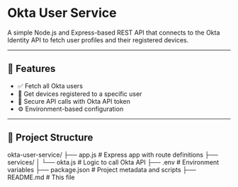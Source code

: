 # Okta User Service

A simple Node.js and Express-based REST API that connects to the Okta Identity API to fetch user profiles and their registered devices.

---

## 🧰 Features

- ✅ Fetch all Okta users
- 📱 Get devices registered to a specific user
- 🔐 Secure API calls with Okta API token
- ⚙️ Environment-based configuration

---

## 📁 Project Structure

okta-user-service/
├── app.js # Express app with route definitions
├── services/
│ └── okta.js # Logic to call Okta API
├── .env # Environment variables
├── package.json # Project metadata and scripts
├── README.md # This file
